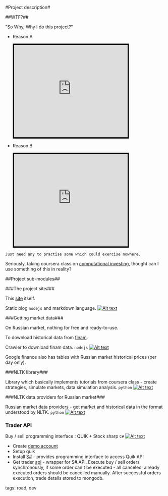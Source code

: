#Project description#

##WTF?##

"So Why, Why I do this project?"

+ Reason A

    <div style="background-color:#000000;width:368px;">
    <div style="padding:4px;">
    <iframe src="http://media.mtvnservices.com/embed/mgid:arc:video:southparkstudios.com:1989758a-ed01-11e0-aca6-0026b9414f30" width="360" height="293" frameborder="0">
    </iframe>
    </div>
    </div>

+ Reason B

    <div style="background-color:#000000;width:368px;"><div style="padding:4px;">
    <iframe src="http://media.mtvnservices.com/embed/mgid:arc:video:southparkstudios.com:198a6e9a-ed01-11e0-aca6-0026b9414f30" width="360" height="293" frameborder="0">
    </iframe>
    </div>
    </div>

`Just need any to practise some which could exercise nowhere.`

Seriously, taking coursera class on [computational investing](https://class.coursera.org/compinvesting1-002/class/index),
thought can I use something of this in reality?

##Project sub-modules##

###The project site###

This [site](http://www.that-make-sense.org) itself.

Static blog `nodejs` and markdown language. [![Alt text](/img/glyphicons_github.png)](https://github.com/data-avail/that-make-sense)

###Getting market data###

On Russian market, nothing for free and ready-to-use.

To download historical data from [finam](http://www.finam.ru/analysis/profile041CA00007/default.asp).

Crawler to download finam data. `nodejs` [![Alt text](/img/glyphicons_github.png)](https://github.com/data-avail/company-craw)

Google finance also has tables with Russian market historical prices (per day only).

###NLTK library###

Library which basically implements tutorials from coursera class - create strategies, simulate markets,
data simulation analysis. `python` [![Alt text](/img/glyphicons_github.png)](https://github.com/baio/cour-compinvest)

###NLTK data providers for Russian market###

Russian market data providers - get market and historical data in the format understood by NLTK. `python`
[![Alt text](/img/glyphicons_github.png)](???)

### Trader API ###

Buy / sell programming interface : QUIK + Stock sharp `C#`
[![Alt text](/img/glyphicons_github.png)](https://github.com/data-avail/DataAvail.Trader)

+ Create [demo account](http://www.finam.ru/howtotrade/demos00001/)
+ Setup quik
+ Install [S#](http://stocksharp.com/) - provides programming interface to access Quik API
+ Get trader [api](https://github.com/data-avail/DataAvail.Trader) - wrapper for S#.API.
Execute buy / sell orders synchronously, if some order can't be executed - all canceled, already executed orders should
be cancelled manually.
After successful orders execution, trade details stored to mongodb.

tags: road, dev

